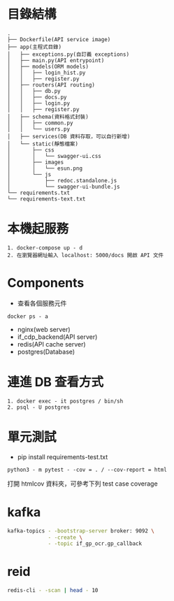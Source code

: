 # 目錄結構
```
.
├── Dockerfile(API service image)
├── app(主程式目錄)
│   ├── exceptions.py(自訂義 exceptions)
│   ├── main.py(API entrypoint)
│   ├── models(ORM models)
│   │   ├── login_hist.py
│   │   ├── register.py
│   ├── routers(API routing)
│   │   ├── db.py
│   │   ├── docs.py
│   │   ├── login.py
│   │   ├── register.py
│   ├── schema(資料格式封裝)
│   │   ├── common.py
│   │   └── users.py
│   ├── services(DB 資料存取，可以自行新增)
│   └── static(靜態檔案)
│       ├── css
│       │   └── swagger-ui.css
│       ├── images
│       │   └── esun.png
│       └── js
│           ├── redoc.standalone.js
│           └── swagger-ui-bundle.js
└── requirements.txt
└── requirements-text.txt
```

# 本機起服務
```
1. docker-compose up - d
2. 在瀏覽器網址輸入 localhost: 5000/docs 開啟 API 文件
```

# Components
* 查看各個服務元件
```
docker ps - a
```
* nginx(web server)
* if_cdp_backend(API server)
* redis(API cache server)
* postgres(Database)

# 連進 DB 查看方式
```
1. docker exec - it postgres / bin/sh
2. psql - U postgres
```

# 單元測試
* pip install requirements-test.txt
```
python3 - m pytest - -cov = . / --cov-report = html
```
打開 htmlcov 資料夾，可參考下列 test case coverage

# kafka
```sh
kafka-topics - -bootstrap-server broker: 9092 \
             - -create \
             - -topic if_gp_ocr.gp_callback
```

# reid
```sh
redis-cli - -scan | head - 10
```
